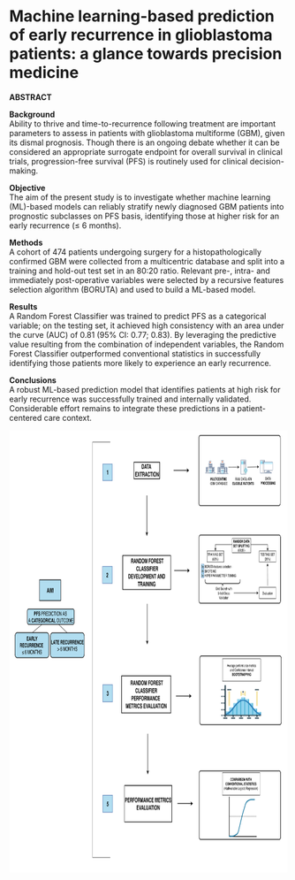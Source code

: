 # Machine learning-based prediction of early recurrence in glioblastoma patients: a glance towards precision medicine

**ABSTRACT**

**Background**<br>
Ability to thrive and time-to-recurrence following treatment are important parameters to assess in patients with glioblastoma multiforme (GBM), given its dismal prognosis. Though there is an ongoing debate whether it can be considered an appropriate surrogate endpoint for overall survival in clinical trials, progression-free survival (PFS) is routinely used for clinical decision-making.

**Objective**<br>
The aim of the present study is to investigate whether machine learning (ML)-based models can reliably stratify newly diagnosed GBM patients into prognostic subclasses on PFS basis, identifying those at higher risk for an early recurrence (≤ 6 months).

**Methods**<br>
A cohort of 474 patients undergoing surgery for a histopathologically confirmed GBM were collected from a multicentric database and split into a training and hold-out test set in an 80:20 ratio. Relevant pre-, intra- and immediately post-operative variables were selected by a recursive features selection algorithm (BORUTA) and used to build a ML-based model. 

**Results**<br>
A Random Forest Classifier was trained to predict PFS as a categorical variable; on the testing set, it achieved high consistency with an area under the curve (AUC) of 0.81 (95% CI: 0.77; 0.83). By leveraging the predictive value resulting from the combination of independent variables, the Random Forest Classifier outperformed conventional statistics in successfully identifying those patients more likely to experience an early recurrence. 

**Conclusions**<br>
A robust ML-based prediction model that identifies patients at high risk for early recurrence was successfully trained and internally validated. Considerable effort remains to integrate these predictions in a patient-centered care context.


<p align="center">
  <img width="1400" height="800" src="https://github.com/valerio-mc/ML-6months-PFS-GBM/blob/master/workflow.png">
</p>
